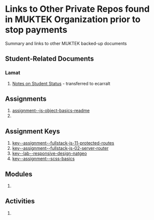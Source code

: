 # Links to Other Private Repos found in MUKTEK Organization prior to stop payments
Summary and links to other MUKTEK backed-up documents


## Student-Related Documents
### Lamat

1. [Notes on Student Status](https://github.com/ecarralt/lamat2018-student-notes) - transferred to ecarralt


## Assignments 
1. [assignment--js-object-basics-readme](https://github.com/ecarralt/assignment--js-object-basics-readme)
2. 

## Assignment Keys
1. [key--assignment--fullstack-js-11-protected-routes](https://github.com/ecarralt/key--assignment--fullstack-js-11-protected-routes)
2. [key--assignment--fullstack-js-02-server-router](https://github.com/ecarralt/key--assignment--fullstack-js-02-server-router)
3. [key--lab--responsive-design-natgeo](https://github.com/ecarralt/key--lab--responsive-design-natgeo)
4. [key--assignment--scss-basics](https://github.com/ecarralt/key--assignment--scss-basics)


## Modules
1. 


## Activities
1. 
